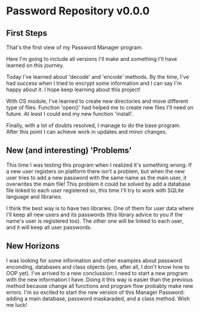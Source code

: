 # Password Repository v0.0.0


## First Steps
That's the first view of my Password Manager program.

Here I'm going to include all versions I'll make and something I'll have learned on this journey.

Today I've learned about 'decode' and 'encode' methods.
By the time, I've had success when I tried to encrypt some information and I can say I'm happy about it.
I hope keep learning about this project!

With OS module, I've learned to create new directories and move different type of files.
Function 'open()' had helped me to create new files I'll need on future.
At least I could end my new function 'install'.

Finally, with a lot of doubts resolved, I manage to do the base program. After this point I can achieve work in updates and minor changes.

## New (and interesting) 'Problems'
This time I was testing this program when I realized it's something wrong:
If a new user registers on platform there isn't a problem, but when the new user tries to add a new password with the same name as the main user, it overwrites the main file!
This problem it could be solved by add a database file linked to each user registered so, this time I'll try to work with SQLite language and libraries.

I think the best way is to have two libraries. One of them for user data where I'll keep all new users and its passwords (this library advice to you if the name's user is registered too).
The other one will be linked to each user, and it will keep all user passwords.

## New Horizons
I was looking for some information and other examples about password enconding, databases and class objects (yes, after all, I don't know how to OOP yet).
I've arrived to a new conclussion: I need to start a new program with the new information I have. Doing it this way is easier than the previous method because change all functions and program flow probably make new errors.
I'm so excited to start the new version of this Manager Password: adding a main database, password maskaraded, and a class method. Wish me luck! 